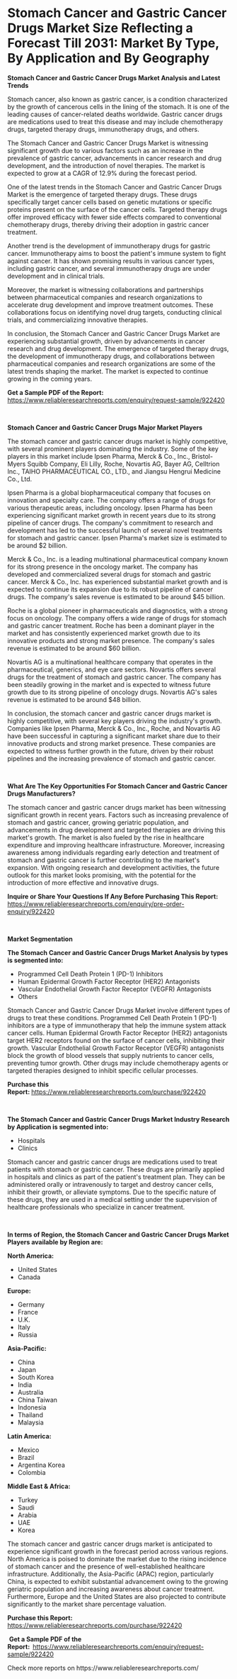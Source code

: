 <p><h1>Stomach Cancer and Gastric Cancer Drugs Market Size Reflecting a Forecast Till 2031: Market By Type, By Application and By Geography</h1></p><p><strong>Stomach Cancer and Gastric Cancer Drugs Market Analysis and Latest Trends</strong></p>
<p><p>Stomach cancer, also known as gastric cancer, is a condition characterized by the growth of cancerous cells in the lining of the stomach. It is one of the leading causes of cancer-related deaths worldwide. Gastric cancer drugs are medications used to treat this disease and may include chemotherapy drugs, targeted therapy drugs, immunotherapy drugs, and others.</p><p>The Stomach Cancer and Gastric Cancer Drugs Market is witnessing significant growth due to various factors such as an increase in the prevalence of gastric cancer, advancements in cancer research and drug development, and the introduction of novel therapies. The market is expected to grow at a CAGR of 12.9% during the forecast period.</p><p>One of the latest trends in the Stomach Cancer and Gastric Cancer Drugs Market is the emergence of targeted therapy drugs. These drugs specifically target cancer cells based on genetic mutations or specific proteins present on the surface of the cancer cells. Targeted therapy drugs offer improved efficacy with fewer side effects compared to conventional chemotherapy drugs, thereby driving their adoption in gastric cancer treatment.</p><p>Another trend is the development of immunotherapy drugs for gastric cancer. Immunotherapy aims to boost the patient's immune system to fight against cancer. It has shown promising results in various cancer types, including gastric cancer, and several immunotherapy drugs are under development and in clinical trials.</p><p>Moreover, the market is witnessing collaborations and partnerships between pharmaceutical companies and research organizations to accelerate drug development and improve treatment outcomes. These collaborations focus on identifying novel drug targets, conducting clinical trials, and commercializing innovative therapies.</p><p>In conclusion, the Stomach Cancer and Gastric Cancer Drugs Market are experiencing substantial growth, driven by advancements in cancer research and drug development. The emergence of targeted therapy drugs, the development of immunotherapy drugs, and collaborations between pharmaceutical companies and research organizations are some of the latest trends shaping the market. The market is expected to continue growing in the coming years.</p></p>
<p><strong>Get a Sample PDF of the Report:&nbsp;</strong> <a href="https://www.reliableresearchreports.com/enquiry/request-sample/922420">https://www.reliableresearchreports.com/enquiry/request-sample/922420</a></p>
<p>&nbsp;</p>
<p><strong>Stomach Cancer and Gastric Cancer Drugs Major Market Players</strong></p>
<p><p>The stomach cancer and gastric cancer drugs market is highly competitive, with several prominent players dominating the industry. Some of the key players in this market include Ipsen Pharma, Merck & Co., Inc., Bristol-Myers Squibb Company, Eli Lilly, Roche, Novartis AG, Bayer AG, Celltrion Inc., TAIHO PHARMACEUTICAL CO., LTD., and Jiangsu Hengrui Medicine Co., Ltd.</p><p>Ipsen Pharma is a global biopharmaceutical company that focuses on innovation and specialty care. The company offers a range of drugs for various therapeutic areas, including oncology. Ipsen Pharma has been experiencing significant market growth in recent years due to its strong pipeline of cancer drugs. The company's commitment to research and development has led to the successful launch of several novel treatments for stomach and gastric cancer. Ipsen Pharma's market size is estimated to be around $2 billion.</p><p>Merck & Co., Inc. is a leading multinational pharmaceutical company known for its strong presence in the oncology market. The company has developed and commercialized several drugs for stomach and gastric cancer. Merck & Co., Inc. has experienced substantial market growth and is expected to continue its expansion due to its robust pipeline of cancer drugs. The company's sales revenue is estimated to be around $45 billion.</p><p>Roche is a global pioneer in pharmaceuticals and diagnostics, with a strong focus on oncology. The company offers a wide range of drugs for stomach and gastric cancer treatment. Roche has been a dominant player in the market and has consistently experienced market growth due to its innovative products and strong market presence. The company's sales revenue is estimated to be around $60 billion.</p><p>Novartis AG is a multinational healthcare company that operates in the pharmaceutical, generics, and eye care sectors. Novartis offers several drugs for the treatment of stomach and gastric cancer. The company has been steadily growing in the market and is expected to witness future growth due to its strong pipeline of oncology drugs. Novartis AG's sales revenue is estimated to be around $48 billion.</p><p>In conclusion, the stomach cancer and gastric cancer drugs market is highly competitive, with several key players driving the industry's growth. Companies like Ipsen Pharma, Merck & Co., Inc., Roche, and Novartis AG have been successful in capturing a significant market share due to their innovative products and strong market presence. These companies are expected to witness further growth in the future, driven by their robust pipelines and the increasing prevalence of stomach and gastric cancer.</p></p>
<p>&nbsp;</p>
<p><strong>What Are The Key Opportunities For Stomach Cancer and Gastric Cancer Drugs Manufacturers?</strong></p>
<p><p>The stomach cancer and gastric cancer drugs market has been witnessing significant growth in recent years. Factors such as increasing prevalence of stomach and gastric cancer, growing geriatric population, and advancements in drug development and targeted therapies are driving this market's growth. The market is also fueled by the rise in healthcare expenditure and improving healthcare infrastructure. Moreover, increasing awareness among individuals regarding early detection and treatment of stomach and gastric cancer is further contributing to the market's expansion. With ongoing research and development activities, the future outlook for this market looks promising, with the potential for the introduction of more effective and innovative drugs.</p></p>
<p><strong>Inquire or Share Your Questions If Any Before Purchasing This Report:</strong> <a href="https://www.reliableresearchreports.com/enquiry/pre-order-enquiry/922420">https://www.reliableresearchreports.com/enquiry/pre-order-enquiry/922420</a></p>
<p>&nbsp;</p>
<p><strong>Market Segmentation</strong></p>
<p><strong>The Stomach Cancer and Gastric Cancer Drugs Market Analysis by types is segmented into:</strong></p>
<p><ul><li>Programmed Cell Death Protein 1 (PD-1) Inhibitors</li><li>Human Epidermal Growth Factor Receptor (HER2) Antagonists</li><li>Vascular Endothelial Growth Factor Receptor (VEGFR) Antagonists</li><li>Others</li></ul></p>
<p><p>Stomach Cancer and Gastric Cancer Drugs Market involve different types of drugs to treat these conditions. Programmed Cell Death Protein 1 (PD-1) inhibitors are a type of immunotherapy that help the immune system attack cancer cells. Human Epidermal Growth Factor Receptor (HER2) antagonists target HER2 receptors found on the surface of cancer cells, inhibiting their growth. Vascular Endothelial Growth Factor Receptor (VEGFR) antagonists block the growth of blood vessels that supply nutrients to cancer cells, preventing tumor growth. Other drugs may include chemotherapy agents or targeted therapies designed to inhibit specific cellular processes.</p></p>
<p><strong>Purchase this Report:&nbsp;</strong><a href="https://www.reliableresearchreports.com/purchase/922420">https://www.reliableresearchreports.com/purchase/922420</a></p>
<p>&nbsp;</p>
<p><strong>The Stomach Cancer and Gastric Cancer Drugs Market Industry Research by Application is segmented into:</strong></p>
<p><ul><li>Hospitals</li><li>Clinics</li></ul></p>
<p><p>Stomach cancer and gastric cancer drugs are medications used to treat patients with stomach or gastric cancer. These drugs are primarily applied in hospitals and clinics as part of the patient's treatment plan. They can be administered orally or intravenously to target and destroy cancer cells, inhibit their growth, or alleviate symptoms. Due to the specific nature of these drugs, they are used in a medical setting under the supervision of healthcare professionals who specialize in cancer treatment.</p></p>
<p>&nbsp;</p>
<p><strong>In terms of Region, the Stomach Cancer and Gastric Cancer Drugs Market Players available by Region are:</strong></p>
<p>
    <p> <strong> North America: </strong>
        <ul>
            <li>United States</li>
            <li>Canada</li>
        </ul>
        </p> 
    <p> <strong> Europe: </strong>
        <ul>
            <li>Germany</li>
            <li>France</li>
            <li>U.K.</li>
            <li>Italy</li>
            <li>Russia</li>
        </ul>
        </p> 
    <p> <strong> Asia-Pacific: </strong>
        <ul>
            <li>China</li>
            <li>Japan</li>
            <li>South Korea</li>
            <li>India</li>
            <li>Australia</li>
            <li>China Taiwan</li>
            <li>Indonesia</li>
            <li>Thailand</li>
            <li>Malaysia</li>
        </ul>
        </p> 
    <p> <strong> Latin America: </strong>
        <ul>
            <li>Mexico</li>
            <li>Brazil</li>
            <li>Argentina Korea</li>
            <li>Colombia</li>
        </ul>
        </p> 
    <p> <strong> Middle East & Africa: </strong>
        <ul>
            <li>Turkey</li>
            <li>Saudi</li>
            <li>Arabia</li>
            <li>UAE</li>
            <li>Korea</li>
        </ul>
    </p>
    </p>
<p><p>The stomach cancer and gastric cancer drugs market is anticipated to experience significant growth in the forecast period across various regions. North America is poised to dominate the market due to the rising incidence of stomach cancer and the presence of well-established healthcare infrastructure. Additionally, the Asia-Pacific (APAC) region, particularly China, is expected to exhibit substantial advancement owing to the growing geriatric population and increasing awareness about cancer treatment. Furthermore, Europe and the United States are also projected to contribute significantly to the market share percentage valuation.</p></p>
<p><strong>Purchase this Report: </strong><a href="https://www.reliableresearchreports.com/purchase/922420">https://www.reliableresearchreports.com/purchase/922420</a></p>
<p>&nbsp;<strong>Get a Sample PDF of the Report:&nbsp;&nbsp;</strong><a href="https://www.reliableresearchreports.com/enquiry/request-sample/922420">https://www.reliableresearchreports.com/enquiry/request-sample/922420</a></p>
<p><strong></strong></p>
<p>Check more reports on https://www.reliableresearchreports.com/</p>